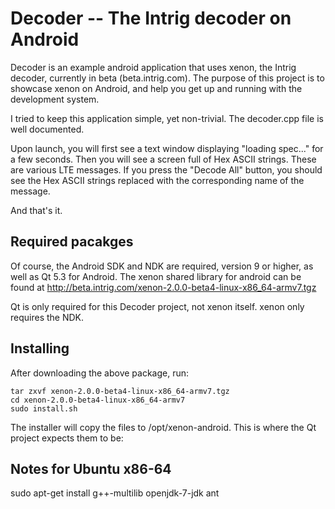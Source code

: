 Decoder -- The Intrig decoder on Android
========================================

Decoder is an example android application that uses xenon, the Intrig decoder, currently in beta (beta.intrig.com).  The 
purpose of this project is to showcase xenon on Android, and help you get up and running with the development system.

I tried to keep this application simple, yet non-trivial.  The decoder.cpp file is well documented.  

Upon launch, you will first see a text window displaying "loading spec..." for a few seconds.  Then you will see
a screen full of Hex ASCII strings.  These are various LTE messages.  If you press the "Decode All" button, you should 
see the Hex ASCII strings replaced with the corresponding name of the message.

And that's it.

Required pacakges
-----------------
Of course, the Android SDK and NDK are required, version 9 or higher, as well as Qt 5.3 for Android.  The xenon shared library for
android can be found at http://beta.intrig.com/xenon-2.0.0-beta4-linux-x86_64-armv7.tgz

Qt is only required for this Decoder project, not xenon itself.  xenon only requires the NDK.
 
Installing
----------

After downloading the above package, run:  

    tar zxvf xenon-2.0.0-beta4-linux-x86_64-armv7.tgz
    cd xenon-2.0.0-beta4-linux-x86_64-armv7
    sudo install.sh

The installer will copy the files to /opt/xenon-android.  This is where the Qt project expects them to be:


Notes for Ubuntu x86-64
-----------------------

sudo apt-get install g++-multilib openjdk-7-jdk ant

